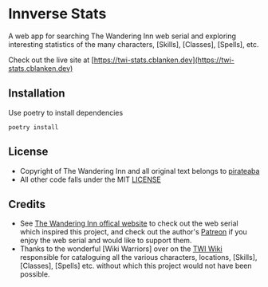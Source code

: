 # Innverse Stats
A web app for searching The Wandering Inn web serial and exploring interesting statistics of the many characters, [Skills], [Classes], [Spells], etc.

Check out the live site at [https://twi-stats.cblanken.dev](https://twi-stats.cblanken.dev)

## Installation
Use poetry to install dependencies
```console
poetry install
```

## License
- Copyright of The Wandering Inn and all original text belongs to [pirateaba](https://www.patreon.com/pirateaba)
- All other code falls under the MIT [LICENSE](LICENSE)

## Credits
- See [The Wandering Inn offical website](https://wanderinginn.com) to check out the web serial which inspired this project, and check out the author's [Patreon](https://www.patreon.com/pirateaba) if you enjoy the web serial and would like to support them.
- Thanks to the wonderful [Wiki Warriors] over on the [TWI Wiki](https://wiki.wanderinginn.com) responsible for cataloguing all the various characters, locations, [Skills], [Classes], [Spells] etc. without which this project would not have been possible.
